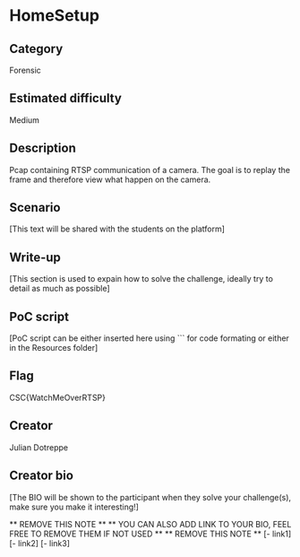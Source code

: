 # HomeSetup

## Category

Forensic

## Estimated difficulty

Medium

## Description

Pcap containing RTSP communication of a camera. The goal is to replay the frame and therefore view what happen on the camera.

## Scenario

[This text will be shared with the students on the platform]

## Write-up

[This section is used to expain how to solve the challenge, ideally try to detail as much as possible]

## PoC script

[PoC script can be either inserted here using \`\`\` for code formating or either in the Resources folder]

## Flag

CSC{WatchMeOverRTSP}

## Creator

Julian Dotreppe

## Creator bio

[The BIO will be shown to the participant when they solve your challenge(s), make sure you make it interesting!]

** REMOVE THIS NOTE **
** YOU CAN ALSO ADD LINK TO YOUR BIO, FEEL FREE TO REMOVE THEM IF NOT USED **
** REMOVE THIS NOTE **
[- link1]
[- link2]
[- link3]
